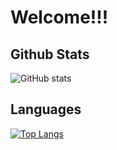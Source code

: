 # Welcome!!! 

## Github Stats
![GitHub stats](https://github-readme-stats.vercel.app/api?username=gmlwarr&theme=algolia)

## Languages 
[![Top Langs](https://github-readme-stats-git-masterrstaa-rickstaa.vercel.app/api/top-langs/?username=gmlwarr&theme=algolia)](https://github.com/gmlwarr/github-readme-stats)
